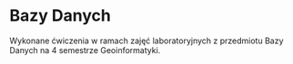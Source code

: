 # Bazy Danych
Wykonane ćwiczenia w ramach zajęć laboratoryjnych z przedmiotu Bazy Danych na 4 semestrze Geoinformatyki.
